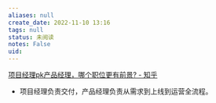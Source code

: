 ```yaml
---
aliases: null
create_date: 2022-11-10 13:16
tags: null
status: 未阅读 
notes: False
uid: 
---
```


[ 项目经理pk产品经理，哪个职位更有前景? - 知乎](https://www.zhihu.com/question/400475828/answer/1278635372)

- 项目经理负责交付，产品经理负责从需求到上线到运营全流程。

